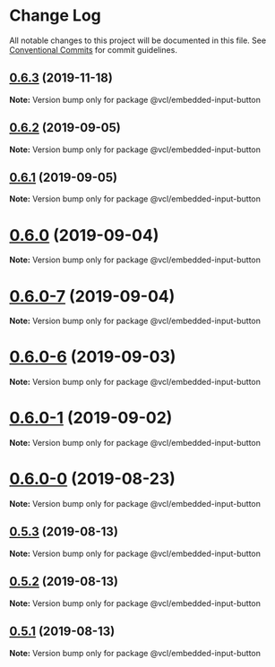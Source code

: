 # Change Log

All notable changes to this project will be documented in this file.
See [Conventional Commits](https://conventionalcommits.org) for commit guidelines.

## [0.6.3](https://github.com/vcl/embedded-input-button/compare/v0.6.2...v0.6.3) (2019-11-18)

**Note:** Version bump only for package @vcl/embedded-input-button





## [0.6.2](https://github.com/vcl/embedded-input-button/compare/v0.6.1...v0.6.2) (2019-09-05)

**Note:** Version bump only for package @vcl/embedded-input-button





## [0.6.1](https://github.com/vcl/embedded-input-button/compare/v0.6.0...v0.6.1) (2019-09-05)

**Note:** Version bump only for package @vcl/embedded-input-button





# [0.6.0](https://github.com/vcl/embedded-input-button/compare/v0.6.0-7...v0.6.0) (2019-09-04)

**Note:** Version bump only for package @vcl/embedded-input-button





# [0.6.0-7](https://github.com/vcl/embedded-input-button/compare/v0.6.0-5...v0.6.0-7) (2019-09-04)

**Note:** Version bump only for package @vcl/embedded-input-button





# [0.6.0-6](https://github.com/vcl/embedded-input-button/compare/v0.6.0-5...v0.6.0-6) (2019-09-03)

**Note:** Version bump only for package @vcl/embedded-input-button





# [0.6.0-1](https://github.com/vcl/embedded-input-button/compare/v0.6.0-0...v0.6.0-1) (2019-09-02)

**Note:** Version bump only for package @vcl/embedded-input-button





# [0.6.0-0](https://github.com/vcl/embedded-input-button/compare/v0.5.4...v0.6.0-0) (2019-08-23)

**Note:** Version bump only for package @vcl/embedded-input-button





## [0.5.3](https://github.com/vcl/embedded-input-button/compare/v0.5.1...v0.5.3) (2019-08-13)

**Note:** Version bump only for package @vcl/embedded-input-button





## [0.5.2](https://github.com/vcl/embedded-input-button/compare/v0.5.1...v0.5.2) (2019-08-13)

**Note:** Version bump only for package @vcl/embedded-input-button





## [0.5.1](https://github.com/vcl/embedded-input-button/compare/v0.5.0...v0.5.1) (2019-08-13)

**Note:** Version bump only for package @vcl/embedded-input-button
